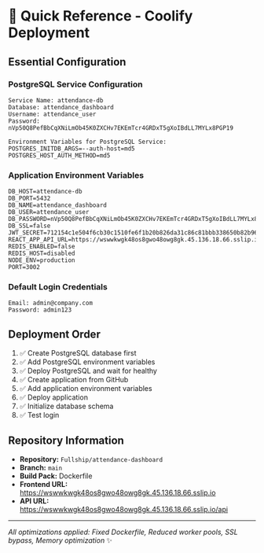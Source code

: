 # 🚀 Quick Reference - Coolify Deployment

## Essential Configuration

### PostgreSQL Service Configuration
```
Service Name: attendance-db
Database: attendance_dashboard  
Username: attendance_user
Password: nVp50Q8PefBbCqXNiLmOb45K0ZXCHv7EKEmTcr4GRDxT5gXoIBdLL7MYLx8PGP19

Environment Variables for PostgreSQL Service:
POSTGRES_INITDB_ARGS=--auth-host=md5
POSTGRES_HOST_AUTH_METHOD=md5
```

### Application Environment Variables
```env
DB_HOST=attendance-db
DB_PORT=5432
DB_NAME=attendance_dashboard
DB_USER=attendance_user
DB_PASSWORD=nVp50Q8PefBbCqXNiLmOb45K0ZXCHv7EKEmTcr4GRDxT5gXoIBdLL7MYLx8PGP19
DB_SSL=false
JWT_SECRET=712154c1e504f6cb30c1510fe6f1b20b826da31c86c81bbb338650b82b961580a4f69c3bf19ea3ec96dcc6fc8316daf585c6dad3054d88be3e528bf5ec547c72
REACT_APP_API_URL=https://wswwkwgk48os8gwo48owg8gk.45.136.18.66.sslip.io/api
REDIS_ENABLED=false
REDIS_HOST=disabled
NODE_ENV=production
PORT=3002
```

### Default Login Credentials
```
Email: admin@company.com
Password: admin123
```

## Deployment Order
1. ✅ Create PostgreSQL database first
2. ✅ Add PostgreSQL environment variables  
3. ✅ Deploy PostgreSQL and wait for healthy
4. ✅ Create application from GitHub
5. ✅ Add application environment variables
6. ✅ Deploy application
7. ✅ Initialize database schema
8. ✅ Test login

## Repository Information
- **Repository:** `Fullship/attendance-dashboard`
- **Branch:** `main`
- **Build Pack:** Dockerfile
- **Frontend URL:** https://wswwkwgk48os8gwo48owg8gk.45.136.18.66.sslip.io
- **API URL:** https://wswwkwgk48os8gwo48owg8gk.45.136.18.66.sslip.io/api

---
*All optimizations applied: Fixed Dockerfile, Reduced worker pools, SSL bypass, Memory optimization* ✨
